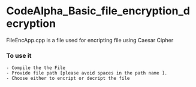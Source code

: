 # CodeAlpha_Basic_file_encryption_decryption
FileEncApp.cpp is a file used for encripting file using Caesar Cipher 
  
### To use it
    
    - Compile the the File 
    - Provide file path [please avoid spaces in the path name ].
    - Choose either to encript or decript the file

  
